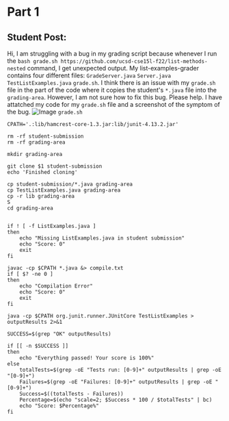 # Part 1
## Student Post:

Hi, I am struggling with a bug in my grading script because whenever I run the `bash grade.sh https://github.com/ucsd-cse15l-f22/list-methods-nested` command, I get unexpected output.
My list-examples-grader contains four different files: `GradeServer.java` `Server.java` `TestListExamples.java` `grade.sh`.
I think there is an issue with my `grade.sh` file in the part of the code where it copies the student's `*.java` file into the `grading-area`. However, I am not sure how to fix this bug. 
Please help. I have attatched my code for my `grade.sh` file and a screenshot of the symptom of the bug.
![Image](Lab-StudentPic1.png)
`grade.sh`
```
CPATH='.:lib/hamcrest-core-1.3.jar:lib/junit-4.13.2.jar'

rm -rf student-submission
rm -rf grading-area

mkdir grading-area

git clone $1 student-submission
echo 'Finished cloning'

cp student-submission/*.java grading-area
cp TestListExamples.java grading-area 
cp -r lib grading-area
S
cd grading-area


if ! [ -f ListExamples.java ]
then 
    echo "Missing ListExamples.java in student submission"
    echo "Score: 0"
    exit
fi

javac -cp $CPATH *.java &> compile.txt 
if [ $? -ne 0 ]
then
    echo "Compilation Error"
    echo "Score: 0"
    exit
fi

java -cp $CPATH org.junit.runner.JUnitCore TestListExamples > outputResults 2>&1

SUCCESS=$(grep "OK" outputResults)

if [[ -n $SUCCESS ]]
then 
    echo "Everything passed! Your score is 100%"
else
    totalTests=$(grep -oE "Tests run: [0-9]+" outputResults | grep -oE "[0-9]+")
    Failures=$(grep -oE "Failures: [0-9]+" outputResults | grep -oE "[0-9]+")
    Success=$((totalTests - Failures))
    Percentage=$(echo "scale=2; $Success * 100 / $totalTests" | bc)
    echo "Score: $Percentage%"
fi
```

